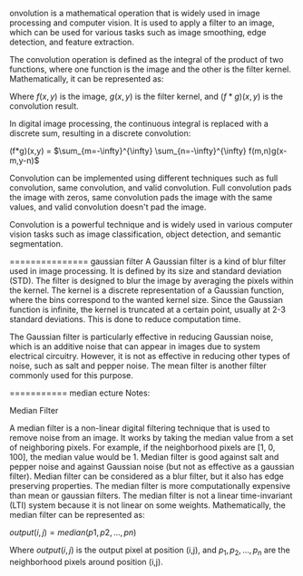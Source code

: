 onvolution is a mathematical operation that is widely used in image processing and computer vision. It is used to apply a filter to an image, which can be used for various tasks such as image smoothing, edge detection, and feature extraction.

The convolution operation is defined as the integral of the product of two functions, where one function is the image and the other is the filter kernel. Mathematically, it can be represented as:

 

Where $f(x,y)$ is the image, $g(x,y)$ is the filter kernel, and $(f*g)(x,y)$ is the convolution result.

In digital image processing, the continuous integral is replaced with a discrete sum, resulting in a discrete convolution:

(f*g)(x,y) = $\sum_{m=-\infty}^{\infty} \sum_{n=-\infty}^{\infty} f(m,n)g(x-m,y-n)$

Convolution can be implemented using different techniques such as full convolution, same convolution, and valid convolution. Full convolution pads the image with zeros, same convolution pads the image with the same values, and valid convolution doesn't pad the image.

Convolution is a powerful technique and is widely used in various computer vision tasks such as image classification, object detection, and semantic segmentation.

===============
gaussian filter
A Gaussian filter is a kind of blur filter used in image processing. It is defined by its size and standard deviation (STD). The filter is designed to blur the image by averaging the pixels within the kernel. The kernel is a discrete representation of a Gaussian function, where the bins correspond to the wanted kernel size. Since the Gaussian function is infinite, the kernel is truncated at a certain point, usually at 2-3 standard deviations. This is done to reduce computation time.

The Gaussian filter is particularly effective in reducing Gaussian noise, which is an additive noise that can appear in images due to system electrical circuitry. However, it is not as effective in reducing other types of noise, such as salt and pepper noise. The mean filter is another filter commonly used for this purpose.

===========
median
ecture Notes:

Median Filter

A median filter is a non-linear digital filtering technique that is used to remove noise from an image.
It works by taking the median value from a set of neighboring pixels. For example, if the neighborhood pixels are [1, 0, 100], the median value would be 1.
Median filter is good against salt and pepper noise and against Gaussian noise (but not as effective as a gaussian filter).
Median filter can be considered as a blur filter, but it also has edge preserving properties.
The median filter is more computationally expensive than mean or gaussian filters.
The median filter is not a linear time-invariant (LTI) system because it is not linear on some weights.
Mathematically, the median filter can be represented as:

$output(i,j)=median(p1,p2,…,pn)$

Where $output(i,j)$ is the output pixel at position (i,j), and $p_1,p_2,…,p_n$ are the neighborhood pixels around position (i,j).




